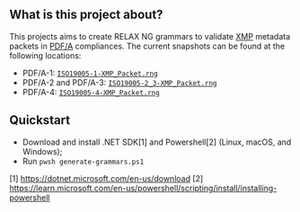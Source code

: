 ## What is this project about?

This projects aims to create RELAX NG grammars to validate [XMP](https://en.wikipedia.org/wiki/Extensible_Metadata_Platform) metadata packets in [PDF/A](https://en.wikipedia.org/wiki/PDF/A) compliances.
The current snapshots can be found at the following locations:
- PDF/A-1: [`ISO19005-1-XMP_Packet.rng`](https://gist.github.com/ceztko/7edd48fae7a9b80f2d089dd5f6aab304#file-iso19005-1-xmp_packet-rng)
- PDF/A-2 and PDF/A-3: [`ISO19005-2_3-XMP_Packet.rng`](https://gist.github.com/ceztko/7edd48fae7a9b80f2d089dd5f6aab304#file-iso19005-2_3-xmp_packet-rng)
- PDF/A-4: [`ISO19005-4-XMP_Packet.rng`](https://gist.github.com/ceztko/7edd48fae7a9b80f2d089dd5f6aab304#file-iso19005-4-xmp_packet-rng)

## Quickstart

- Download and install .NET SDK[1] and Powershell[2] (Linux, macOS, and Windows);
- Run `pwsh generate-grammars.ps1`

[1] https://dotnet.microsoft.com/en-us/download
[2] https://learn.microsoft.com/en-us/powershell/scripting/install/installing-powershell